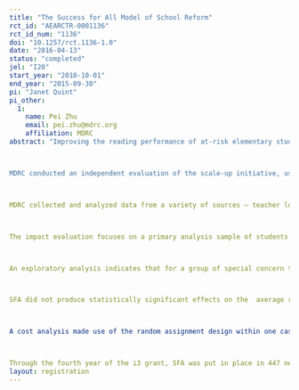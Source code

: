 ```yaml
---
title: "The Success for All Model of School Reform"
rct_id: "AEARCTR-0001136"
rct_id_num: "1136"
doi: "10.1257/rct.1136-1.0"
date: "2016-04-13"
status: "completed"
jel: "I20"
start_year: "2010-10-01"
end_year: "2015-09-30"
pi: "Janet Quint"
pi_other:
  1:
    name: Pei Zhu
    email: pei.zhu@mdrc.org
    affiliation: MDRC
abstract: "Improving the reading performance of at-risk elementary students is one of the greatest challenges confronting American education. Success for All (SFA), a program aimed at ensuring that every child learns to read well in the elementary grades, is one of the best-known school reform models. SFA emphasizes phonics instruction for beginning readers and comprehension for all students.  It incorporates cross-grade ability grouping for reading, highly structured lessons that make extensive use of cooperative leaning, frequent assessments of students’ progress, tutoring, staff teams to solve problems that go beyond academics, professional development for teachers, and a program facilitator at each school. On the basis of the program's strong record of success, the Success for All Foundation  (SFAF) received a scale-up grant through the U.S. Department of Education’s Investing in Innovation (i3) initiative to expand the intervention to hundreds of additional schools. 

MDRC conducted an independent evaluation of the scale-up initiative, using a cluster random assignment design in which 37 schools in five school districts that participated in the scale-up effort were assigned at random to a program group (19 schools), which put in place the intervention, or to a control group (18 schools).which implemented "business as usual" reading instruction. This design supports causal impact findings for the average school assigned to SFA.  

MDRC collected and analyzed data from a variety of sources — teacher logs, principal and teacher surveys, and rating sheets completed by the coaches — to examine the implementation experiences of the schools participating in the study. The evaluation indicates that while SFA was implemented with adequate fidelity at the large majority of schools that adopted it, resource constraints prevented some schools from putting in place some key components, including the program's computerized tutoring for students needing assistance beyond the classroom. The evaluation also compared instruction and other characteristics of program and control schools. Program schools were unique in placing students in cross-grade ability groups for reading, and teachers in program group schools used cooperative learning as an instructional method more frequently than their counterparts in control schools. The two groups of schools did not differ greatly along other dimensions that were measured.  

The impact evaluation focuses on a primary analysis sample of students who enrolled in kindergarten in the study schools and remained in these schools over three years, through second grade.  The confirmatory analysis found that  in Year 3, SFA produced a positive and statistically significant impact on one measure of phonics knowledge; the impact on a second phonics measure was positive, but not statistically significant.  In Year 3, students in SFA schools did not outperform their control-school counterparts on measures of fluency or comprehension.  

An exploratory analysis indicates that for a group of special concern to policymakers and practitioners -- students who started school with low preliteracy skills--the program had notable third-year effects. For those second-graders who, at the start of kindergarten, scored in the bottom half of the sample in terms of their knowledge of the alphabet and their ability to sound out words, the program produced positive and statistically significant gains on measures of phonics skills, word recognition, and reading fluency; the impact on comprehension was also positive, although not statistically significant.  The program did not significantly affect these outcomes for the subgroup of students who started kindergarten in the top half of the sample in terms of phonetic skills.   

SFA did not produce statistically significant effects on the  average reading performance of students in grades 3-5. There were no consistent patterns or significant findings of program impacts on special education identification rates and retention rates. 

A cost analysis made use of the random assignment design within one case study district to assess the extent to which the district's SFA schools required additional resources, relative to those used for reading program in the control group schools.  These additional costs were relatively modest: Direct expenditures for the school-based reading facilitator's time, after-school tutoring time, materials, and professional development were estimated to cost $119 more per student per year in SFA schools than in control group schools.  Adding to this the additional time that SFA principals devoted to the program, additional time that coaches and teachers spent on training, the extra cost of space for storing SFA materials, and other factors, program group schools in this district spent about $227 worth of total resources per student per year more than control group schools to implement their respective reading programs.

Through the fourth year of the i3 grant, SFA was put in place in 447 new schools and reached an estimated 276,000 students.  These numbers fell below SFAF's ambitious goals but represent a notable achievement in a period of staff layoffs and other cutbacks in many schools and districts."
layout: registration
---
```


